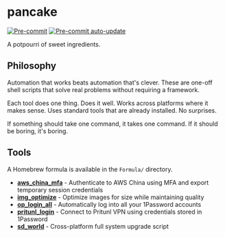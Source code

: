 # pancake

[![Pre-commit](https://github.com/thiagowfx/pancake/workflows/Pre-commit/badge.svg)](https://github.com/thiagowfx/pancake/actions/workflows/pre-commit.yml)
[![Pre-commit auto-update](https://github.com/thiagowfx/pancake/workflows/Pre-commit%20auto-update/badge.svg)](https://github.com/thiagowfx/pancake/actions/workflows/pre-commit-autoupdate.yml)

A potpourri of sweet ingredients.

## Philosophy

Automation that works beats automation that's clever. These are one-off shell scripts that solve real problems without requiring a framework.

Each tool does one thing. Does it well. Works across platforms where it makes sense. Uses standard tools that are already installed. No surprises.

If something should take one command, it takes one command. If it should be boring, it's boring.

## Tools

A Homebrew formula is available in the `Formula/` directory.

<!-- keep-sorted start -->
- **[aws_china_mfa](aws_china_mfa/)** - Authenticate to AWS China using MFA and export temporary session credentials
- **[img_optimize](img_optimize/)** - Optimize images for size while maintaining quality
- **[op_login_all](op_login_all/)** - Automatically log into all your 1Password accounts
- **[pritunl_login](pritunl_login/)** - Connect to Pritunl VPN using credentials stored in 1Password
- **[sd_world](sd_world/)** - Cross-platform full system upgrade script
<!-- keep-sorted end -->
